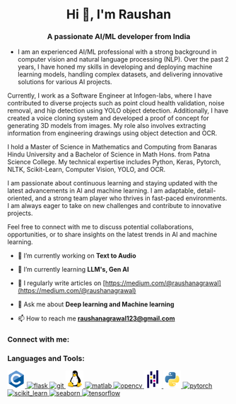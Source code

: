 <h1 align="center">Hi 👋, I'm Raushan</h1>
<h3 align="center">A passionate AI/ML developer from India</h3>

- I am an experienced AI/ML professional with a strong background in computer vision and natural language processing (NLP). Over the past 2 years, I have honed my skills in developing and deploying machine learning models, handling complex datasets, and delivering innovative solutions for various AI projects.

Currently, I work as a Software Engineer at Infogen-labs, where I have contributed to diverse projects such as point cloud health validation, noise removal, and hip detection using YOLO object detection. Additionally, I have created a voice cloning system and developed a proof of concept for generating 3D models from images. My role also involves extracting information from engineering drawings using object detection and OCR.

I hold a Master of Science in Mathematics and Computing from Banaras Hindu University and a Bachelor of Science in Math Hons. from Patna Science College. My technical expertise includes Python, Keras, Pytorch, NLTK, Scikit-Learn, Computer Vision, YOLO, and OCR.

I am passionate about continuous learning and staying updated with the latest advancements in AI and machine learning. I am adaptable, detail-oriented, and a strong team player who thrives in fast-paced environments. I am always eager to take on new challenges and contribute to innovative projects.

Feel free to connect with me to discuss potential collaborations, opportunities, or to share insights on the latest trends in AI and machine learning.

- 🔭 I’m currently working on **Text to Audio**

- 🌱 I’m currently learning **LLM's, Gen AI**

- 📝 I regularly write articles on [https://medium.com/@raushanagrawal](https://medium.com/@raushanagrawal)

- 💬 Ask me about **Deep learning and Machine learning**

- 📫 How to reach me **raushanagrawal123@gmail.com**

<h3 align="left">Connect with me:</h3>
<p align="left">
</p>

<h3 align="left">Languages and Tools:</h3>
<p align="left"> <a href="https://www.cprogramming.com/" target="_blank" rel="noreferrer"> <img src="https://raw.githubusercontent.com/devicons/devicon/master/icons/c/c-original.svg" alt="c" width="40" height="40"/> </a> <a href="https://flask.palletsprojects.com/" target="_blank" rel="noreferrer"> <img src="https://www.vectorlogo.zone/logos/pocoo_flask/pocoo_flask-icon.svg" alt="flask" width="40" height="40"/> </a> <a href="https://git-scm.com/" target="_blank" rel="noreferrer"> <img src="https://www.vectorlogo.zone/logos/git-scm/git-scm-icon.svg" alt="git" width="40" height="40"/> </a> <a href="https://www.linux.org/" target="_blank" rel="noreferrer"> <img src="https://raw.githubusercontent.com/devicons/devicon/master/icons/linux/linux-original.svg" alt="linux" width="40" height="40"/> </a> <a href="https://www.mathworks.com/" target="_blank" rel="noreferrer"> <img src="https://upload.wikimedia.org/wikipedia/commons/2/21/Matlab_Logo.png" alt="matlab" width="40" height="40"/> </a> <a href="https://opencv.org/" target="_blank" rel="noreferrer"> <img src="https://www.vectorlogo.zone/logos/opencv/opencv-icon.svg" alt="opencv" width="40" height="40"/> </a> <a href="https://pandas.pydata.org/" target="_blank" rel="noreferrer"> <img src="https://raw.githubusercontent.com/devicons/devicon/2ae2a900d2f041da66e950e4d48052658d850630/icons/pandas/pandas-original.svg" alt="pandas" width="40" height="40"/> </a> <a href="https://www.python.org" target="_blank" rel="noreferrer"> <img src="https://raw.githubusercontent.com/devicons/devicon/master/icons/python/python-original.svg" alt="python" width="40" height="40"/> </a> <a href="https://pytorch.org/" target="_blank" rel="noreferrer"> <img src="https://www.vectorlogo.zone/logos/pytorch/pytorch-icon.svg" alt="pytorch" width="40" height="40"/> </a> <a href="https://scikit-learn.org/" target="_blank" rel="noreferrer"> <img src="https://upload.wikimedia.org/wikipedia/commons/0/05/Scikit_learn_logo_small.svg" alt="scikit_learn" width="40" height="40"/> </a> <a href="https://seaborn.pydata.org/" target="_blank" rel="noreferrer"> <img src="https://seaborn.pydata.org/_images/logo-mark-lightbg.svg" alt="seaborn" width="40" height="40"/> </a> <a href="https://www.tensorflow.org" target="_blank" rel="noreferrer"> <img src="https://www.vectorlogo.zone/logos/tensorflow/tensorflow-icon.svg" alt="tensorflow" width="40" height="40"/> </a> </p>

